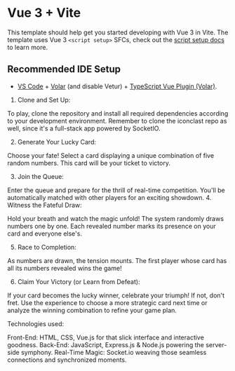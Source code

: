 # Vue 3 + Vite

This template should help get you started developing with Vue 3 in Vite. The template uses Vue 3 `<script setup>` SFCs, check out the [script setup docs](https://v3.vuejs.org/api/sfc-script-setup.html#sfc-script-setup) to learn more.

## Recommended IDE Setup

- [VS Code](https://code.visualstudio.com/) + [Volar](https://marketplace.visualstudio.com/items?itemName=Vue.volar) (and disable Vetur) + [TypeScript Vue Plugin (Volar)](https://marketplace.visualstudio.com/items?itemName=Vue.vscode-typescript-vue-plugin).

1. Clone and Set Up:

To play, clone the repository and install all required dependencies according to your development environment. Remember to clone the iconclast repo as well, since it's a full-stack app powered by SocketIO.

2. Generate Your Lucky Card:

Choose your fate! Select a card displaying a unique combination of five random numbers. This card will be your ticket to victory.

3. Join the Queue:

Enter the queue and prepare for the thrill of real-time competition. You'll be automatically matched with other players for an exciting showdown.
4. Witness the Fateful Draw:

Hold your breath and watch the magic unfold! The system randomly draws numbers one by one. Each revealed number marks its presence on your card and everyone else's.

5. Race to Completion:

As numbers are drawn, the tension mounts. The first player whose card has all its numbers revealed wins the game!

6. Claim Your Victory (or Learn from Defeat):

If your card becomes the lucky winner, celebrate your triumph! If not, don't fret. Use the experience to choose a more strategic card next time or analyze the winning combination to refine your game plan.

Technologies used:

Front-End: HTML, CSS, Vue.js for that slick interface and interactive goodness.
Back-End: JavaScript, Express.js & Node.js powering the server-side symphony.
Real-Time Magic: Socket.io weaving those seamless connections and synchronized moments.

